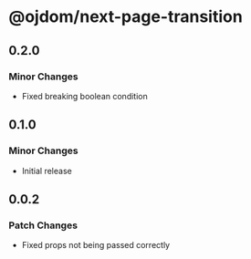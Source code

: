 # @ojdom/next-page-transition

## 0.2.0

### Minor Changes

- Fixed breaking boolean condition

## 0.1.0

### Minor Changes

- Initial release

## 0.0.2

### Patch Changes

- Fixed props not being passed correctly
